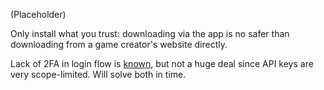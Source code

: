 
(Placeholder)

Only install what you trust: downloading via the app is no safer than downloading
from a game creator's website directly.

Lack of 2FA in login flow is [known][2fa], but not a huge deal since API
keys are very scope-limited. Will solve both in time.

[2fa]: https://github.com/itchio/itch/issues/264
